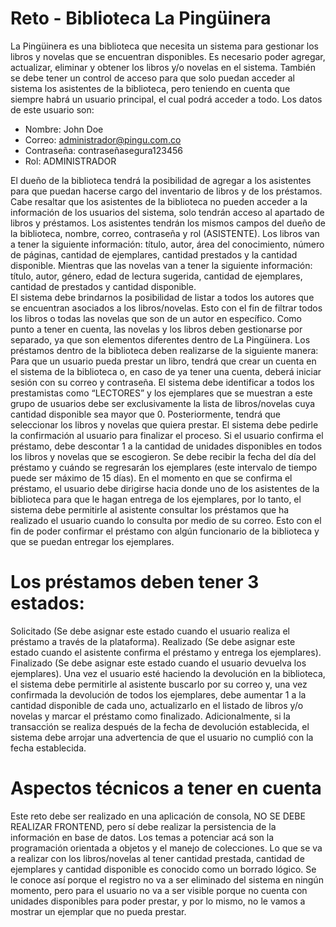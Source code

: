 # Reto - Biblioteca La Pingüinera
La Pingüinera es una biblioteca que necesita un sistema para gestionar los libros y novelas que se encuentran disponibles. Es necesario poder agregar, actualizar, eliminar y obtener los libros y/o novelas en el sistema. También se debe tener un control de acceso para que solo puedan acceder al sistema los asistentes de la biblioteca, pero teniendo en cuenta que siempre habrá un usuario principal, el cual podrá acceder a todo.
Los datos de este usuario son: 

- Nombre: John Doe
- Correo: administrador@pingu.com.co
- Contraseña: contraseñasegura123456
- Rol: ADMINISTRADOR

El dueño de la biblioteca tendrá la posibilidad de agregar a los asistentes para que puedan hacerse cargo del inventario de libros y de los préstamos. Cabe resaltar que los asistentes de la biblioteca no pueden acceder a la información de los usuarios del sistema, solo tendrán acceso al apartado de libros y préstamos. Los asistentes tendrán los mismos campos del dueño de la biblioteca, nombre, correo, contraseña y rol (ASISTENTE).
Los libros van a tener la siguiente información: título, autor, área del conocimiento, número de páginas, cantidad de ejemplares, cantidad prestados y la cantidad disponible.  Mientras que las novelas van a tener la siguiente información: título, autor, género, edad de lectura sugerida, cantidad de ejemplares, cantidad de prestados y  cantidad disponible.  
El sistema debe brindarnos la posibilidad de listar a todos los autores que se encuentran asociados a los libros/novelas. Esto con el fin de filtrar todos los libros o todas las novelas que son de un autor en específico. Como punto a tener en cuenta, las novelas y los libros deben gestionarse por separado, ya que son elementos diferentes dentro de La Pingüinera.
Los préstamos dentro de la biblioteca deben realizarse de la siguiente manera:
Para que un usuario pueda prestar un libro, tendrá que crear un cuenta en el sistema de la biblioteca o, en caso de ya tener una cuenta, deberá iniciar sesión con su correo y contraseña. El sistema debe identificar a todos los prestamistas como “LECTORES” y los ejemplares que se muestran a este grupo de usuarios debe ser exclusivamente la lista de libros/novelas cuya cantidad disponible sea mayor que 0.
Posteriormente, tendrá que seleccionar los libros y novelas que quiera prestar. El sistema debe pedirle la confirmación al usuario para finalizar el proceso. Si el usuario confirma el préstamo, debe descontar 1 a la cantidad de unidades disponibles en todos los libros y novelas que se escogieron.  Se debe recibir la fecha del día del préstamo y cuándo se regresarán los ejemplares (este intervalo de tiempo puede ser máximo de 15 días). En el momento en que se confirma el préstamo, el usuario debe dirigirse hacia donde uno de los asistentes de la biblioteca para que le hagan entrega de los ejemplares, por lo tanto, el sistema debe permitirle al asistente consultar los préstamos que ha realizado el usuario cuando lo consulta por medio de su correo. Esto con el fin de poder confirmar el préstamo con algún funcionario de la biblioteca y que se puedan entregar los ejemplares.

# Los préstamos deben tener 3 estados: 
Solicitado (Se debe asignar este estado cuando el usuario realiza el préstamo a través de la plataforma).
Realizado (Se debe asignar este estado cuando el asistente confirma el préstamo y entrega los ejemplares).
Finalizado (Se debe asignar este estado cuando el usuario devuelva los ejemplares).
Una vez el usuario esté haciendo la devolución en la biblioteca, el sistema debe permitirle al asistente buscarlo por su correo y, una vez confirmada la devolución de todos los ejemplares, debe aumentar 1 a la cantidad disponible de cada uno, actualizarlo en el listado de libros y/o novelas y marcar el préstamo como finalizado.
Adicionalmente, si la transacción se realiza después de la fecha de devolución establecida, el sistema debe arrojar una advertencia de que el usuario no cumplió con la fecha establecida.

# Aspectos técnicos a tener en cuenta
Este reto debe ser realizado en una aplicación de consola, NO SE DEBE REALIZAR FRONTEND, pero sí debe realizar la persistencia de la información en base de datos. Los temas a potenciar acá son la programación orientada a objetos y el manejo de colecciones.
Lo que se va a realizar con los libros/novelas al tener cantidad prestada, cantidad de ejemplares y cantidad disponible es conocido como un borrado lógico. Se le conoce así porque el registro no va a ser eliminado del sistema en ningún momento, pero para el usuario no va a ser visible porque no cuenta con unidades disponibles para poder prestar, y por lo mismo, no le vamos a mostrar un ejemplar que no pueda prestar.